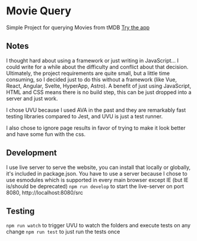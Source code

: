 # Movie Query

 Simple Project for querying Movies from tMDB
[Try the app]("./src/index.html")

## Notes

I thought hard about using a framework or just writing in JavaScript... I could write for a while about the difficulty and conflict about that decision. Ultimately, the project requirements are quite small, but a little time consuming, so I decided just to do this without a framework (like Vue, React, Angular, Svelte, HyperApp, Astro). A benefit of just using JavaScript, HTML and CSS means there is no build step, this can be just dropped into a server and just work.

I chose UVU because I used AVA in the past and they are remarkably fast testing libraries compared to Jest, and UVU is just a test runner.

I also chose to ignore page results in favor of trying to make it look better and have some fun with the css.

## Development

I use live server to serve the website, you can install that locally or globally, it's included in package.json. You have to use a server because I chose to use esmodules which is supported in every main browser except IE (but IE is/should be deprecated)
`npm run develop` to start the live-server on port 8080, http://localhost:8080/src

## Testing

`npm run watch` to trigger UVU to watch the folders and execute tests on any change
`npm run test` to just run the tests once
